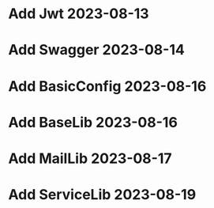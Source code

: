 # Add Jwt 2023-08-13

# Add Swagger 2023-08-14

# Add BasicConfig 2023-08-16

# Add BaseLib 2023-08-16

# Add MailLib 2023-08-17

# Add ServiceLib 2023-08-19